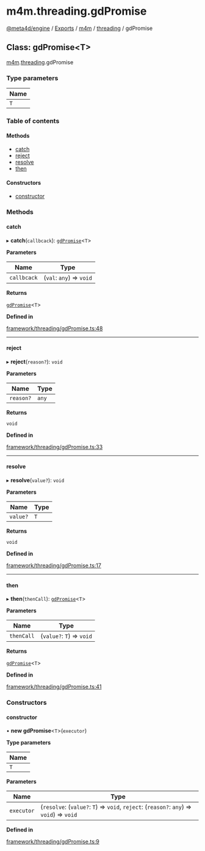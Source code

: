 # m4m.threading.gdPromise

[@meta4d/engine](../) / [Exports](../modules/) / [m4m](../modules/m4m.md) / [threading](../modules/m4m.threading.md) / gdPromise

## Class: gdPromise\<T>

[m4m](../modules/m4m.md).[threading](../modules/m4m.threading.md).gdPromise

### Type parameters

| Name |
| ---- |
| `T`  |

### Table of contents

#### Methods

* [catch](m4m.threading.gdPromise.md#catch)
* [reject](m4m.threading.gdPromise.md#reject)
* [resolve](m4m.threading.gdPromise.md#resolve)
* [then](m4m.threading.gdPromise.md#then)

#### Constructors

* [constructor](m4m.threading.gdPromise.md#constructor)

### Methods

#### catch

▸ **catch**(`callbcack`): [`gdPromise`](m4m.threading.gdPromise.md)<`T`>

**Parameters**

| Name        | Type                     |
| ----------- | ------------------------ |
| `callbcack` | (`val`: `any`) => `void` |

**Returns**

[`gdPromise`](m4m.threading.gdPromise.md)<`T`>

**Defined in**

[framework/threading/gdPromise.ts:48](https://github.com/meta4d-me/meta4d-engine/blob/cf6bfe6/src/framework/threading/gdPromise.ts#L48)

***

#### reject

▸ **reject**(`reason?`): `void`

**Parameters**

| Name      | Type  |
| --------- | ----- |
| `reason?` | `any` |

**Returns**

`void`

**Defined in**

[framework/threading/gdPromise.ts:33](https://github.com/meta4d-me/meta4d-engine/blob/cf6bfe6/src/framework/threading/gdPromise.ts#L33)

***

#### resolve

▸ **resolve**(`value?`): `void`

**Parameters**

| Name     | Type |
| -------- | ---- |
| `value?` | `T`  |

**Returns**

`void`

**Defined in**

[framework/threading/gdPromise.ts:17](https://github.com/meta4d-me/meta4d-engine/blob/cf6bfe6/src/framework/threading/gdPromise.ts#L17)

***

#### then

▸ **then**(`thenCall`): [`gdPromise`](m4m.threading.gdPromise.md)<`T`>

**Parameters**

| Name       | Type                      |
| ---------- | ------------------------- |
| `thenCall` | (`value?`: `T`) => `void` |

**Returns**

[`gdPromise`](m4m.threading.gdPromise.md)<`T`>

**Defined in**

[framework/threading/gdPromise.ts:41](https://github.com/meta4d-me/meta4d-engine/blob/cf6bfe6/src/framework/threading/gdPromise.ts#L41)

### Constructors

#### constructor

• **new gdPromise**<`T`>(`executor`)

**Type parameters**

| Name |
| ---- |
| `T`  |

**Parameters**

| Name       | Type                                                                                     |
| ---------- | ---------------------------------------------------------------------------------------- |
| `executor` | (`resolve`: (`value?`: `T`) => `void`, `reject`: (`reason?`: `any`) => `void`) => `void` |

**Defined in**

[framework/threading/gdPromise.ts:9](https://github.com/meta4d-me/meta4d-engine/blob/cf6bfe6/src/framework/threading/gdPromise.ts#L9)
